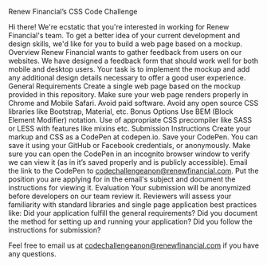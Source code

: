 Renew Financial’s CSS Code Challenge

Hi there! We're ecstatic that you're interested in working for Renew Financial's team. To get a better idea of your current development and design skills, we'd like for you to build a web page based on a mockup.
Overview
Renew Financial wants to gather feedback from users on our websites. We have designed a feedback form that should work well for both mobile and desktop users. Your task is to implement the mockup and add any additional design details necessary to offer a good user experience.
General Requirements
Create a single web page based on the mockup provided in this repository.
Make sure your web page renders properly in Chrome and Mobile Safari.
Avoid paid software.
Avoid any open source CSS libraries like Bootstrap, Material, etc.
Bonus Options
Use BEM (Block Element Modifier) notation.
Use of appropriate CSS precompiler like SASS or LESS with features like mixins etc.
Submission Instructions
Create your markup and CSS as a CodePen at codepen.io.
Save your CodePen. You can save it using your GitHub or Facebook credentials, or anonymously.
Make sure you can open the CodePen in an incognito browser window to verify we can view it (as in it’s saved properly and is publicly accessible).
Email the link to the CodePen to codechallengeanon@renewfinancial.com. Put the position you are applying for in the email's subject and document the instructions for viewing it.
Evaluation
Your submission will be anonymized before developers on our team review it. Reviewers will assess your familiarity with standard libraries and single page application best practices like:
Did your application fulfill the general requirements?
Did you document the method for setting up and running your application?
Did you follow the instructions for submission?

Feel free to email us at codechallengeanon@renewfinancial.com if you have any questions.
